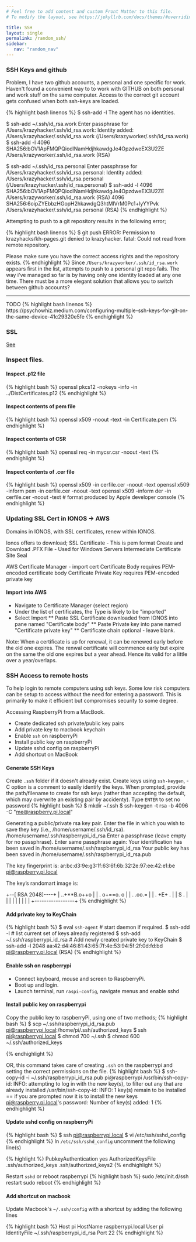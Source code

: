 ```yaml
---
# Feel free to add content and custom Front Matter to this file.
# To modify the layout, see https://jekyllrb.com/docs/themes/#overriding-theme-defaults

title: SSH
layout: single
permalink: /random_ssh/
sidebar:
   nav: "random_nav"
---
```


### SSH Keys and github
Problem, I have two github accounts, a personal and one specific for work. Haven't found a convenient way to
to work with GITHUB on both personal and work stuff on the same computer. Access to the correct git account 
gets confused when both ssh-keys are loaded.

   {% highlight bash linenos %}
$ ssh-add -l
The agent has no identities.

$ ssh-add ~/.ssh/id_rsa.work
Enter passphrase for /Users/krazyhacker/.ssh/id_rsa.work: 
Identity added: /Users/krazyhacker/.ssh/id_rsa.work (/Users/krazyworker/.ssh/id_rsa.work)
$ ssh-add -l
4096 SHA256:bOV1ApFMQPQiodlNamHdjhkawdgJe4OpzdweEX3U2ZE /Users/krazyworker/.ssh/id_rsa.work (RSA)

$ ssh-add ~/.ssh/id_rsa.personal
Enter passphrase for /Users/krazyhacker/.ssh/id_rsa.personal: 
Identity added: /Users/krazyhacker/.ssh/id_rsa.personal (/Users/krazyhacker/.ssh/id_rsa.personal)
$ ssh-add -l
4096 SHA256:bOV1ApFMQPQiodlNamHdjhkawdgJe4OpzdweEX3U2ZE /Users/krazyworker/.ssh/id_rsa.work (RSA)
4096 SHA256:6oipZYEbbzHGopH2hkawdgQ3htMlVrM0Pc1+lyYYPvk /Users/krazyhacker/.ssh/id_rsa.personal (RSA)
   {% endhighlight %}

Attempting to push to a git repository results in the following error;

{% highlight bash linenos %}
$ git push
ERROR: Permission to krazyhacks/kh-pages.git denied to krazyhacker.
fatal: Could not read from remote repository.

Please make sure you have the correct access rights
and the repository exists.
{% endhighlight %}
Since `/Users/krazyworker/.ssh/id_rsa.work` appears first in the list, attempts to push to a personal 
git repo fails. The way i've managed so far is by having only one identity loaded at any one time.
There must be a more elegant solution that allows you to switch between github accounts?

<hr>
TODO
{% highlight bash linenos %}
https://psychowhiz.medium.com/configuring-multiple-ssh-keys-for-git-on-the-same-device-41c29320e5fe
{% endhighlight %}

### SSL 
[See](https://www.sslshopper.com/article-most-common-openssl-commands.html)

### Inspect files.
#### Inspect .p12 file
{% highlight bash %}
openssl pkcs12 -nokeys -info -in ../DistCertificates.p12
{% endhighlight %}
#### Inspect contents of pem file
{% highlight bash %}
openssl x509 -noout -text -in Certificate.pem
{% endhighlight %}

#### Inspect contents of CSR
{% highlight bash %}
openssl req -in mycsr.csr -noout -text
{% endhighlight %}

#### Inspect contents of .cer file
{% highlight bash %}
openssl x509 -in cerfile.cer -noout -text
openssl x509 -inform pem -in cerfile.cer -noout -text
openssl x509 -inform der -in cerfile.cer -noout -text  # format produced by Apple developer console
{% endhighlight %}

### Updating SSL Cert in IONOS -> AWS
Domains in IONOS, with SSL certificates, renew within IONOS.

Ionos offers to download;
SSL Certificate - This is pem format
Create and Download .PFX File - Used for Windows Servers
Intermediate Certificate 
Site Seal

AWS Certificate Manager - import cert
Certificate Body requires PEM-encoded certificate body
Certificate Private Key requires PEM-encoded private key

#### Import into AWS
* Navigate to Certificate Manager (select region)
* Under the list of certificates, the Type is likely to be "imported"
* Select Import
** Paste SSL Certificate downloaded from IONOS into pane named "Certificate body"
** Paste Private key into pane named "Certificate private key"
** Certificate chain optional - leave blank.

Note: When a certificate is up for renewal, it can be renewed early before the old one expires.
The renwal certificate will commence early but expire on the same the old one expires but a year ahead.
Hence its valid for a little over a year/overlaps.


### SSH Access to remote hosts
To help login to remote computers using ssh keys.  Some low risk computers can be setup to access without the need
for entering a password. This is primarily to make it efficient but compromises security to some degree.

Accessing RaspberryPi from a MacBook.

* Create dedicated ssh private/public key pairs
* Add private key to macbook keychain
* Enable `ssh` on raspberryPi
* Install public key on raspberryPi
* Update sshd config on raspberryPi
* Add shortcut on MacBook

#### Generate SSH Keys
Create `.ssh` folder if it doesn't already exist. Create keys using `ssh-keygen`, -C option is a comment to easily identify the keys.
When prompted, provide the path/filename to create for ssh keys (rather than accepting the default, which may overwrite an existing pair by accidenty).
Type `ENTER` to set no password
{% highlight bash %}
$ mkdir ~/.ssh
$ ssh-keygen -t rsa -b 4096 -C "me@raspberry.pi.local"

Generating a public/private rsa key pair.
Enter the file in which you wish to save they key (i.e., /home/username/.ssh/id_rsa). /home/username/.ssh/raspberrypi_id_rsa
Enter a passphrase (leave empty for no passphrase).
Enter same passphrase again:
Your identification has been saved in /home/username/.ssh/raspberrypi_id_rsa
Your public key has been saved in /home/username/.ssh/raspberrypi_id_rsa.pub

The key fingerprint is:
ar:bc:d3:9e:g3:1f:63:6f:6b:32:2e:97:ee:42:e1:be pi@raspberry.pi.local

The key’s randomart image is:

+--[ RSA 2048]----+
| ..+**B.o++o     |
|  . o+==o. o     |
|    . .oo.=      |
|      . +E+ .    |
|        S .      |
|                 |
|                 |
|                 |
|                 |
+-----------------+
{% endhighlight %}

#### Add private key to KeyChain
{% highlight bash %}
$ eval `ssh-agent`                    # start daemon if required.
$ ssh-add -l                          # list current set of keys already registered
$ ssh-add ~/.ssh/raspberrypi_id_rsa   # Add newly created private key to KeyChain
$ ssh-add -l
2048 aa:42:d4:46:81:43:65:7f:4e:53:94:5f:2f:0d:fd:bd pi@raspberry.pi.local (RSA)
{% endhighlight %}
#### Enable ssh on raspberrypi
* Connect keyboard, mouse and screen to RaspberryPi.  
* Boot up and login.
* Launch terminal, run `raspi-config`, navigate menus and enable sshd

#### Install public key on raspberrypi
Copy the public key to raspberryPi, using one of two methods;
{% highlight bash %}
$ scp ~/.ssh/raspberrypi_id_rsa.pub pi@raspberrypi.local:/home/pi/.ssh/authorized_keys
$ ssh pi@raspberrypi.local
$ chmod 700 ~/.ssh
$ chmod 600 ~/.ssh/authorized_keys

{% endhighlight %}

OR, this command takes care of creating `.ssh` on the raspberrypi and setting the correct permissions on the file.
{% highlight bash %}
$ ssh-copy-id -i ~/.ssh/raspberrypi_id_rsa.pub pi@raspberrypi
/usr/bin/ssh-copy-id: INFO: attempting to log in with the new key(s), to filter out any that are already installed
/usr/bin/ssh-copy-id: INFO: 1 key(s) remain to be installed == if you are prompted now it is to install the new keys
pi@raspberry.pi.local's password:
Number of key(s) added: 1
{% endhighlight %}

#### Update sshd config on raspberryPi
{% highlight bash %}
$ ssh pi@raspberrypi.local
$ vi /etc/ssh/sshd_config
{% endhighlight %}
In `/etc/ssh/sshd_config` uncomment the following line(s)

{% highlight %}
PubkeyAuthentication yes
AuthorizedKeysFile      .ssh/authorized_keys .ssh/authorized_keys2
{% endhighlight %}

Restart `sshd` or reboot raspberrypi
{% highlight bash %}
sudo /etc/init.d/ssh restart
sudo reboot
{% endhighlight %}

#### Add shortcut on macbook 
Update Macbook's `~/.ssh/config` with a shortcut by adding the following lines

{% highlight bash %}
Host pi
  HostName raspberrypi.local
  User pi
  IdentityFile ~/.ssh/raspberrypi_id_rsa
  Port 22
{% endhighlight %}
